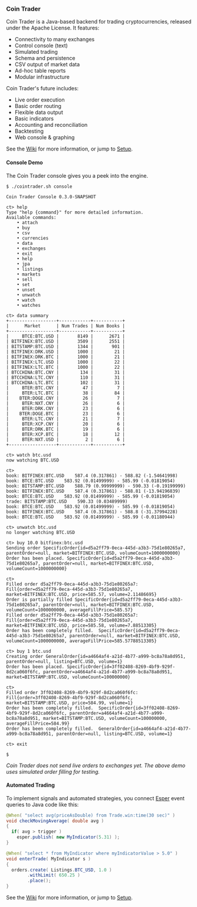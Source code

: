 ### Coin Trader

Coin Trader is a Java-based backend for trading cryptocurrencies, released under the Apache License.  It features:

* Connectivity to many exchanges
* Control console (text)
* Simulated trading
* Schema and persistence
* CSV output of market data
* Ad-hoc table reports
* Modular infrastructure

Coin Trader's future includes:
* Live order execution
* Basic order routing
* Flexible data output
* Basic indicators
* Accounting and reconciliation
* Backtesting
* Web console & graphing

See the [Wiki](https://github.com/timolson/cointrader/wiki/Home) for more information, or jump to [Setup](https://github.com/timolson/cointrader/wiki/).

#### Console Demo

The Coin Trader console gives you a peek into the engine.

```
$ ./cointrader.sh console

Coin Trader Console 0.3.0-SNAPSHOT

ct> help
Type "help {command}" for more detailed information.
Available commands:
    • attach
    • buy
    • csv
    • currencies
    • data
    • exchanges
    • exit
    • help
    • jpa
    • listings
    • markets
    • sell
    • set
    • unset
    • unwatch
    • watch
    • watches

ct> data summary
+------------------+------------+-----------+
|      Market      | Num Trades | Num Books |
+------------------+------------+-----------+
|     BTCE:BTC.USD |       8149 |      2671 |
| BITFINEX:BTC.USD |       3509 |      2551 |
| BITSTAMP:BTC.USD |       1344 |       901 |
| BITFINEX:DRK.USD |       1000 |        21 |
| BITFINEX:DRK.BTC |       1000 |        21 |
| BITFINEX:LTC.USD |       1000 |        22 |
| BITFINEX:LTC.BTC |       1000 |        22 |
| BTCCHINA:BTC.CNY |        134 |        31 |
| BTCCHINA:LTC.CNY |        110 |        31 |
| BTCCHINA:LTC.BTC |        102 |        31 |
|     BTER:BTC.CNY |         47 |         7 |
|     BTER:LTC.BTC |         38 |        84 |
|    BTER:DOGE.CNY |         26 |         7 |
|     BTER:NXT.CNY |         26 |         6 |
|     BTER:DRK.CNY |         23 |         6 |
|    BTER:DOGE.BTC |         23 |         6 |
|     BTER:LTC.CNY |         21 |         7 |
|     BTER:XCP.CNY |         20 |         6 |
|     BTER:DRK.BTC |         19 |         6 |
|     BTER:XCP.BTC |         18 |        12 |
|     BTER:NXT.USD |          2 |         6 |
+------------------+------------+-----------+

ct> watch btc.usd
now watching BTC.USD

ct> 
book: BITFINEX:BTC.USD    587.4 (0.317861) - 588.82 (-1.54641998)
book: BTCE:BTC.USD    583.92 (0.01499999) - 585.99 (-0.01819054)
book: BITSTAMP:BTC.USD    588.79 (0.99999999) - 590.33 (-0.19199999)
book: BITFINEX:BTC.USD    587.4 (0.317861) - 588.81 (-13.94196839)
book: BTCE:BTC.USD    583.92 (0.01499999) - 585.99 (-0.01819054)
trade: BITSTAMP:BTC.USD    590.33 (0.03489999)
book: BTCE:BTC.USD    583.92 (0.01499999) - 585.99 (-0.01819054)
book: BITFINEX:BTC.USD    587.4 (0.317861) - 588.8 (-31.37994228)
book: BTCE:BTC.USD    583.92 (0.01499999) - 585.99 (-0.01180944)

ct> unwatch btc.usd
no longer watching BTC.USD

ct> buy 10.0 bitfinex:btc.usd
Sending order SpecificOrder{id=d5a2ff79-0eca-445d-a3b3-75d1e80265a7, parentOrder=null, market=BITFINEX:BTC.USD, volumeCount=1000000000}
Order has been placed. SpecificOrder{id=d5a2ff79-0eca-445d-a3b3-75d1e80265a7, parentOrder=null, market=BITFINEX:BTC.USD, volumeCount=1000000000}

ct> 
Filled order d5a2ff79-0eca-445d-a3b3-75d1e80265a7: Fill{order=d5a2ff79-0eca-445d-a3b3-75d1e80265a7, market=BITFINEX:BTC.USD, price=585.57, volume=2.11486695}
Order is partially filled SpecificOrder{id=d5a2ff79-0eca-445d-a3b3-75d1e80265a7, parentOrder=null, market=BITFINEX:BTC.USD, volumeCount=1000000000, averageFillPrice=585.57}
Filled order d5a2ff79-0eca-445d-a3b3-75d1e80265a7: Fill{order=d5a2ff79-0eca-445d-a3b3-75d1e80265a7, market=BITFINEX:BTC.USD, price=585.58, volume=7.88513305}
Order has been completely filled.  SpecificOrder{id=d5a2ff79-0eca-445d-a3b3-75d1e80265a7, parentOrder=null, market=BITFINEX:BTC.USD, volumeCount=1000000000, averageFillPrice=585.57788513305}

ct> buy 1 btc.usd
Creating order GeneralOrder{id=a4664af4-a21d-4b77-a999-bc8a78a8d951, parentOrder=null, listing=BTC.USD, volume=1}
Order has been placed. SpecificOrder{id=3ff02408-8269-4bf9-929f-8d2ca060f6fc, parentOrder=a4664af4-a21d-4b77-a999-bc8a78a8d951, market=BITSTAMP:BTC.USD, volumeCount=100000000}

ct>
Filled order 3ff02408-8269-4bf9-929f-8d2ca060f6fc: Fill{order=3ff02408-8269-4bf9-929f-8d2ca060f6fc, market=BITSTAMP:BTC.USD, price=584.99, volume=1}
Order has been completely filled.  SpecificOrder{id=3ff02408-8269-4bf9-929f-8d2ca060f6fc, parentOrder=a4664af4-a21d-4b77-a999-bc8a78a8d951, market=BITSTAMP:BTC.USD, volumeCount=100000000, averageFillPrice=584.99}
Order has been completely filled.  GeneralOrder{id=a4664af4-a21d-4b77-a999-bc8a78a8d951, parentOrder=null, listing=BTC.USD, volume=1}

ct> exit

$
```

_Coin Trader does not send live orders to exchanges yet.  The above demo uses simulated order filling for testing._

#### Automated Trading

To implement signals and automated strategies, you connect [Esper](http://esper.codehaus.org/) event queries to Java code like this:

```java
@When( "select avg(priceAsDouble) from Trade.win:time(30 sec)" )
void checkMovingAverage( double avg )
{
  if( avg > trigger )
    esper.publish( new MyIndicator(5.31) );
}

@When( "select * from MyIndicator where myIndicatorValue > 5.0" )
void enterTrade( MyIndicator s )
{
  orders.create( Listings.BTC_USD, 1.0 )
        .withLimit( 650.25 )
        .place();
}
```

See the [Wiki](https://github.com/timolson/cointrader/wiki/Home) for more information, or jump to [Setup](https://github.com/timolson/cointrader/wiki/).
